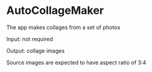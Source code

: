 # AutoCollageMaker
The app makes collages from a set of photos

Input: not required

Output: collage images

Source images are expected to have aspect ratio of 3:4
